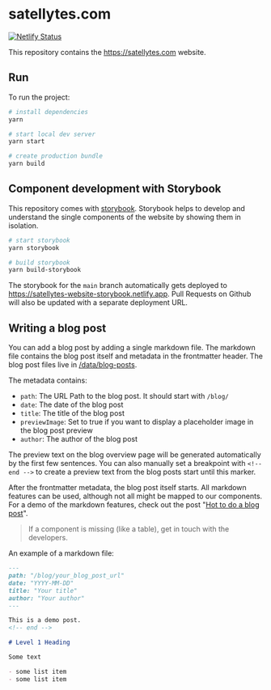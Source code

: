 # satellytes.com

[![Netlify Status](https://api.netlify.com/api/v1/badges/c8d8c7d1-444a-4b8c-b31a-9d5531e48c9b/deploy-status)](https://app.netlify.com/sites/satellytes-website/deploys)

This repository contains the https://satellytes.com website.

## Run

To run the project:

```sh
# install dependencies
yarn

# start local dev server
yarn start

# create production bundle
yarn build
```

## Component development with Storybook

This repository comes with [storybook](https://storybook.js.org/). Storybook helps to develop and understand the single components of the website by showing them in isolation.

```sh
# start storybook
yarn storybook

# build storybook
yarn build-storybook
```

The storybook for the `main` branch automatically gets deployed to https://satellytes-website-storybook.netlify.app. Pull Requests on 
Github will also be updated with a separate deployment URL.

## Writing a blog post

You can add a blog post by adding a single markdown file. The markdown file contains the blog post itself and 
metadata in the frontmatter header. The blog post files live in [/data/blog-posts](/data/blog-posts).

The metadata contains:
- `path`: The URL Path to the blog post. It should start with `/blog/`
- `date`: The date of the blog post
- `title`: The title of the blog post
- `previewImage`: Set to true if you want to display a placeholder image in the blog post preview
-  `author`: The author of the blog post

The preview text on the blog overview page will be generated automatically by the first few sentences. You can also
manually set a breakpoint with `<!-- end -->` to create a preview text from the blog posts start until this marker.

After the frontmatter metadata, the blog post itself starts. All markdown features can be used, although not all might
be mapped to our components. For a demo of the markdown features, check out the post "[Hot to do a blog post](https://satellytes-website-new.netlify.app/blog/how-to-do-a-blog-post)".

> If a component is missing (like a table), get in touch with the developers.

An example of a markdown file:

```markdown
---
path: "/blog/your_blog_post_url"
date: "YYYY-MM-DD"
title: "Your title"
author: "Your author"
---

This is a demo post.
<!-- end -->

# Level 1 Heading

Some text

- some list item
- some list item
```
